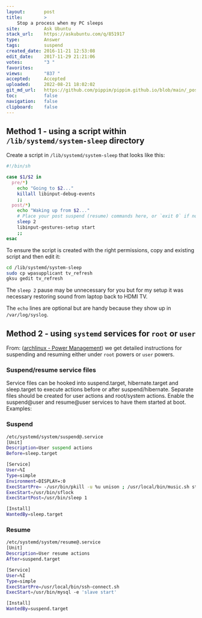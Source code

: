 ```yaml
---
layout:       post
title:        >
    Stop a process when my PC sleeps
site:         Ask Ubuntu
stack_url:    https://askubuntu.com/q/851917
type:         Answer
tags:         suspend
created_date: 2016-11-21 12:53:08
edit_date:    2017-11-29 21:21:06
votes:        "3 "
favorites:    
views:        "837 "
accepted:     Accepted
uploaded:     2022-08-21 18:02:02
git_md_url:   https://github.com/pippim/pippim.github.io/blob/main/_posts/2016/2016-11-21-Stop-a-process-when-my-PC-sleeps.md
toc:          false
navigation:   false
clipboard:    false
---
```


## Method 1 - using a script within `/lib/systemd/system-sleep` directory

Create a script in `/lib/systemd/system-sleep` that looks like this:



``` sh
#!/bin/sh

case $1/$2 in
  pre/*)
    echo "Going to $2..."
    killall libinput-debug-events
    ;;
  post/*)
    echo "Waking up from $2..."
    # Place your post suspend (resume) commands here, or `exit 0` if no post suspend action required
    sleep 2
    libinput-gestures-setup start
    ;;
esac
```

To ensure the script is created with the right permissions, copy and existing script and then edit it:

``` sh
cd /lib/systemd/system-sleep
sudo cp wpasupplicant tv_refresh
gksu gedit tv_refresh
```

The `sleep 2` pause may be unnecessary for you but for my setup it was necessary restoring sound from laptop back to HDMI TV.

The `echo` lines are optional but are handy because they show up in `/var/log/syslog`.

## Method 2 - using `systemd` services for `root` or `user`

From: ([archlinux - Power Management][1]) we get detailed instructions for suspending and resuming either under `root` powers or `user` powers.

### Suspend/resume service files

Service files can be hooked into suspend.target, hibernate.target and sleep.target to execute actions before or after suspend/hibernate. Separate files should be created for user actions and root/system actions. Enable the suspend@user and resume@user services to have them started at boot. Examples:

### Suspend

``` sh
/etc/systemd/system/suspend@.service
[Unit]
Description=User suspend actions
Before=sleep.target

[Service]
User=%I
Type=simple
Environment=DISPLAY=:0
ExecStartPre= -/usr/bin/pkill -u %u unison ; /usr/local/bin/music.sh stop ; /usr/bin/mysql -e 'slave stop'
ExecStart=/usr/bin/sflock
ExecStartPost=/usr/bin/sleep 1

[Install]
WantedBy=sleep.target
```

### Resume

``` sh
/etc/systemd/system/resume@.service
[Unit]
Description=User resume actions
After=suspend.target

[Service]
User=%I
Type=simple
ExecStartPre=/usr/local/bin/ssh-connect.sh
ExecStart=/usr/bin/mysql -e 'slave start'

[Install]
WantedBy=suspend.target 
```


  [1]: https://wiki.archlinux.org/index.php/Power_management



